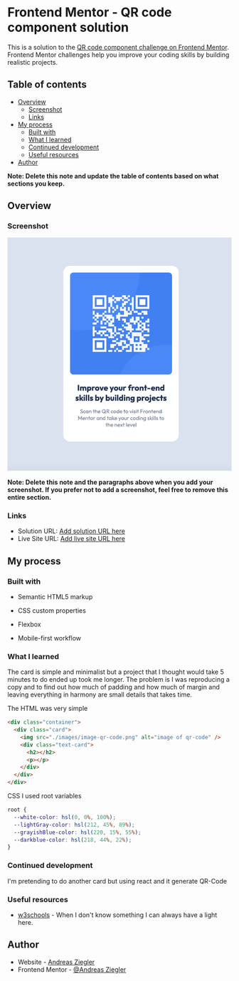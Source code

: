 # Frontend Mentor - QR code component solution

This is a solution to the [QR code component challenge on Frontend Mentor](https://www.frontendmentor.io/challenges/qr-code-component-iux_sIO_H). Frontend Mentor challenges help you improve your coding skills by building realistic projects.

## Table of contents

- [Overview](#overview)
  - [Screenshot](#screenshot)
  - [Links](#links)
- [My process](#my-process)
  - [Built with](#built-with)
  - [What I learned](#what-i-learned)
  - [Continued development](#continued-development)
  - [Useful resources](#useful-resources)
- [Author](#author)

**Note: Delete this note and update the table of contents based on what sections you keep.**

## Overview

### Screenshot

![](./images/qr-code-component.png)

**Note: Delete this note and the paragraphs above when you add your screenshot. If you prefer not to add a screenshot, feel free to remove this entire section.**

### Links

- Solution URL: [Add solution URL here](https://your-solution-url.com)
- Live Site URL: [Add live site URL here](https://your-live-site-url.com)

## My process

### Built with

- Semantic HTML5 markup
- CSS custom properties
- Flexbox

- Mobile-first workflow

### What I learned

The card is simple and minimalist but a project that I thought would take 5 minutes to do ended up took me longer.
The problem is I was reproducing a copy and to find out how much of padding and how much of margin and leaving everything in harmony are small details that takes time.

The HTML was very simple

```html
<div class="container">
  <div class="card">
    <img src="./images/image-qr-code.png" alt="image of qr-code" />
    <div class="text-card">
      <h2></h2>
      <p></p>
    </div>
  </div>
</div>
```

CSS I used root variables

```css
root {
  --white-color: hsl(0, 0%, 100%);
  --lightGray-color: hsl(212, 45%, 89%);
  --grayishBlue-color: hsl(220, 15%, 55%);
  --darkblue-color: hsl(218, 44%, 22%);
}
```

<!--
```js
const proudOfThisFunc = () => {
  console.log("🎉");
};
``` -->

### Continued development

I'm pretending to do another card but using react and it generate QR-Code

### Useful resources

- [w3schools](https://www.w3schools.com/) - When I don't know something I can always have a light here.

## Author

- Website - [Andreas Ziegler](https://github.com/Andreas-Ziegler22)
- Frontend Mentor - [@Andreas Ziegler](https://www.frontendmentor.io/profile/yourusername)
